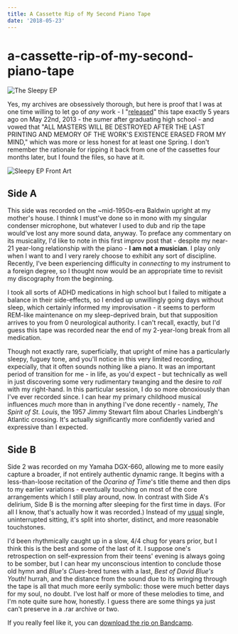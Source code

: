 ```yaml
---
title: A Cassette Rip of My Second Piano Tape
date: '2018-05-23'
---
```


# a-cassette-rip-of-my-second-piano-tape

![The Sleepy EP](https://i.snap.as/C5o3LG0a.jpg)

Yes, my archives are obsessively thorough, but here is proof that I was at one time willing to let go of _any_ work - I "[released](https://www.facebook.com/photo.php?fbid=10201035239701260&set=a.1150912651084.22961.1175641035&type=3)" this tape exactly 5 years ago on May 22nd, 2013 - the sumer after graduating high school - and vowed that "ALL MASTERS WILL BE DESTROYED AFTER THE LAST PRINTING AND MEMORY OF THE WORK'S EXISTENCE ERASED FROM MY MIND," which was more or less honest for at least one Spring. I don't remember the rationale for ripping it back from one of the cassettes four months later, but I found the files, so have at it.

![Sleepy EP Front Art](https://i.snap.as/0gRyARLs.jpg)

## Side A

This side was recorded on the ~mid-1950s-era Baldwin upright at my mother's house. I thinnk I must've done so in mono with my singular condenser microphone, but whatever I used to dub and rip the tape would've lost any more sound data, anyway. To preface any commentary on its musicality, I'd like to note in this first improv post that - despite my near-21 year-long relationship with the piano - **I am not a musician**. I play only when I want to and I very rarely choose to exhibit any sort of discipline. Recently, I've been experiencing difficulty in _connecting_ to my instrument to a foreign degree, so I thought now would be an appropriate time to revisit my discography from the beginning.

I took all sorts of ADHD medications in high school but I failed to mitigate a balance in their side-effects, so I ended up unwillingly going days without sleep, which certainly informed my improvisation - it seems to perform REM-like maintenance on my sleep-deprived brain, but that supposition arrives to you from 0 neurological authority. I can't recall, exactly, but I'd guess this tape was recorded near the end of my 2-year-long break from all medication.

Though not exactly rare, superficially, that upright of mine has a particularly sleepy, fuguey tone, and you'll notice in this very limited recording, expecially, that it often sounds nothing like a piano. It was an important period of transition for me - in life, as you'd expect - but technically as well in just discovering some very rudimentary twanging and the desire to _roll_ with my right-hand. In this particular session, I do so more obnoxiously than I've ever recorded since. I can hear my primary childhood musical influences _much_ more than in anything I've done recently - namely, _The Spirit of St. Louis_, the 1957 Jimmy Stewart film about Charles Lindbergh's Atlantic crossing. It's actually significantly more confidently varied and expressive than I expected.

## Side B

Side 2 was recorded on my Yamaha DGX-660, allowing me to more easily capture a broader, if not entirely authentic dynamic range. It begins with a less-than-loose recitation of the _Ocarina of Time_'s title theme and then dips to my earlier variations - eventually touching on most of the core arrangements which I still play around, now. In contrast with Side A's delirium, Side B is the morning after sleeping for the first time in days. \(For all I know, that's actually how it was recorded.\) Instead of my [usual](http://davidblue.bandcamp.com) single, uninterrupted sitting, it's split into shorter, distinct, and more reasonable touchstones.

I'd been rhythmically caught up in a slow, 4/4 chug for years prior, but I think this is the best and some of the last of it. I suppose one's retrospection on self-expression from their teens' evening is always going to be somber, but I can hear my unconscious intention to conclude those old hymn and _Blue's Clues_-bred tunes with a last, _Best of David Blue's Youth!_ hurrah, and the distance from the sound due to its wringing through the tape is all that much more eerily symbolic: those were much better days for my soul, no doubt. I've lost half or more of these melodies to time, and I'm note quite sure how, honestly. I guess there are some things ya just can't preserve in a .rar archive or two.

If you really feel like it, you can [download the rip on Bandcamp](https://davidblue.bandcamp.com/album/adventures-in-sleep-deprivation).

